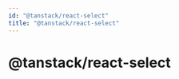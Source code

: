 ```yaml
---
id: "@tanstack/react-select"
title: "@tanstack/react-select"
---
```


<!-- DO NOT EDIT: this page is autogenerated from the type comments -->

# @tanstack/react-select
